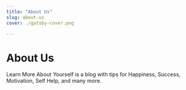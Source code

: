 ```yaml
---
title: "About Us"
slug: about-us
cover: ./gatsby-cover.png

---
```

# About Us

Learn More About Yourself is a blog with tips for Happiness, Success, Motivation, Self Help, and many more.

